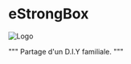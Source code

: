 # eStrongBox


![Logo](https://cdn.icon-icons.com/icons2/2959/PNG/512/safe_strongbox_security_icon_185992.png)

"""
Partage d'un D.I.Y familiale.
"""

